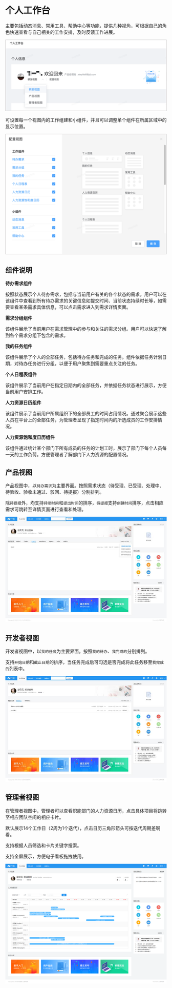 # 个人工作台

主要包括动态消息、常用工具、帮助中心等功能，提供几种视角，可根据自己的角色快速查看与自己相关的工作安排，及时反馈工作进展。

![image-20220216105711924](../../All-Image/dashboard.assets/image-20220216105711924.png)

可设置每一个视图内的工作组建和小组件，并且可以调整单个组件在所属区域中的显示位置。

![image-20220216105743399](../../All-Image/dashboard.assets/image-20220216105743399.png)

## 组件说明

**待办需求组件**

按照状态展示个人待办需求，包括与当前用户有关的各个状态的需求。用户可以在该组件中查看到所有待办需求的关键信息如提交时间、当前状态持续时长等，如需要查看某条需求具体信息，可以点击需求进入到需求详情页面。

**需求分组组件**

该组件展示了当前用户在需求管理中的参与和关注的需求分组。用户可以快速了解到各个需求分组下包含的需求。

**我的任务组件**

 该组件展示了个人的全部任务，包括待办任务和完成的任务。组件依据任务计划日期，对待办任务进行分组，以便于用户聚焦到需要重点关注的任务。

**个人日程表组件**

该组件展示了当前用户在指定日期内的全部任务，并依据任务状态进行展示，方便当前用户安排工作。

**人力资源日历组件**

 该组件展示了当前用户所属组织下的全部员工的时间占用情况。通过聚合展示这些人员在平台上的全部任务，为管理者呈现了指定时间内的所选成员的工作安排情况。

**人力资源饱和度日历组件**

该组件通过统计某个部门下所有成员的任务的计划工时，展示了部门下每个人员每一天的工作负荷。方便管理者了解部门下人力资源的配置情况。

## 产品视图

产品视图中，以`待办需求`为主要界面。按照需求状态（待受理、已受理、处理中、待验收、验收未通过、驳回、待提报）分别排列。

除`待提报`外，均支持`持续时间`和`提出时间`的排序，`待提报`支持`创建时间`排序，点击相应需求可跳转至详情页面进行查看和处理。

![](../../All-Image/dashboard.assets/dashboard1.jpg)


## 开发者视图

开发者视图中，以`我的任务`为主要界面。按照`我的待办`、`我完成的`分别排列。

支持`开始日期`和`截止日期`的排序，当任务完成后可勾选是否完成将此任务移至`我完成的`列表中。

![](../../All-Image/dashboard.assets/dashboard2.jpg)

## 管理者视图

在管理者视图中，管理者可以查看职能部门的人力资源日历，点击具体项目将跳转至相应团队空间的相应卡片。

默认展示14个工作日（2周为1个迭代），点击日历三角形箭头可按迭代周期差啊看。

支持根据人员筛选和卡片关键字搜索。

支持全屏展示，方便电子看板拖拽使用。

![](../../All-Image/dashboard.assets/dashboard3.png)

